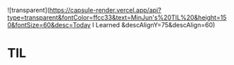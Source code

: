 ![transparent](https://capsule-render.vercel.app/api?type=transparent&fontColor=ffcc33&text=MinJun's%20TIL%20&height=150&fontSize=60&desc=Today I Learned &descAlignY=75&descAlign=60)

# TIL
